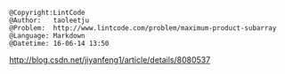 ```
@Copyright:LintCode
@Author:   taoleetju
@Problem:  http://www.lintcode.com/problem/maximum-product-subarray
@Language: Markdown
@Datetime: 16-06-14 13:50
```

http://blog.csdn.net/jiyanfeng1/article/details/8080537